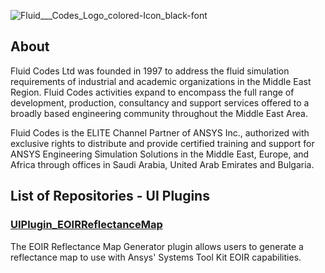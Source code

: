 
![Fluid___Codes_Logo_colored-Icon_black-font](https://github.com/FC-DME/.github/assets/129490100/93f50063-51ef-4f83-8823-e94e1f39fac4)

## About
Fluid Codes Ltd was founded in 1997 to address the fluid simulation requirements of industrial and academic organizations in the Middle East Region. Fluid Codes activities expand to encompass the full range of development, production, consultancy and support services offered to a broadly based engineering community throughout the Middle East Area.

Fluid Codes is the ELITE Channel Partner of ANSYS Inc., authorized with exclusive rights to distribute and provide certified training and support for ANSYS Engineering Simulation Solutions in the Middle East, Europe, and Africa through offices in Saudi Arabia, United Arab Emirates and Bulgaria.

## List of Repositories - UI Plugins

### [UIPlugin_EOIRReflectanceMap](https://github.com/FC-DME/UIPlugin_EOIRReflectanceMap)
The EOIR Reflectance Map Generator plugin allows users to generate a reflectance map to use with Ansys' Systems Tool Kit EOIR capabilities.
